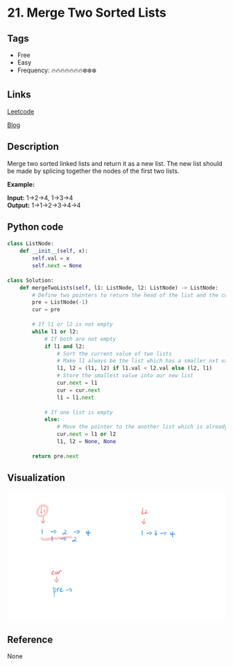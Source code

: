 # 21. Merge Two Sorted Lists

## Tags

- Free
- Easy
- Frequency: :fire::fire::fire::fire::fire::fire::fire::snowflake::snowflake::snowflake:

## Links

[Leetcode](https://leetcode.com/problems/merge-two-sorted-lists/description/)

[Blog](http://206.81.6.248:12306/leetcode/merge-two-sorted-lists/description)

## Description

Merge two sorted linked lists and return it as a new list. The new list should be made by splicing together the nodes of the first two lists.

<b>Example:</b>


<b>Input:</b> 1->2->4, 1->3->4  
<b>Output:</b> 1->1->2->3->4->4

## Python code

```python
class ListNode:
    def __init__(self, x):
        self.val = x
        self.next = None

class Solution:
    def mergeTwoLists(self, l1: ListNode, l2: ListNode) -> ListNode:
        # Define two pointers to return the head of the list and the current location
        pre = ListNode(-1)
        cur = pre

        # If l1 or l2 is not empty
        while l1 or l2:
            # If both are not empty
            if l1 and l2:
                # Sort the current value of two lists
                # Make l1 always be the list which has a smaller nxt value
                l1, l2 = (l1, l2) if l1.val < l2.val else (l2, l1)
                # Store the smallest value into our new list
                cur.next = l1
                cur = cur.next
                l1 = l1.next

            # If one list is empty
            else:
                # Move the pointer to the another list which is already sorted
                cur.next = l1 or l2
                l1, l2 = None, None

        return pre.next
```

## Visualization

![gif](https://github.com/jshota/leetcode-solutions/blob/master/gifs/21.%20Merge%20Two%20Sorted%20Lists.gif)

## Reference

None
